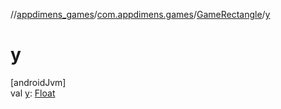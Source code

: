 //[appdimens_games](../../../index.md)/[com.appdimens.games](../index.md)/[GameRectangle](index.md)/[y](y.md)

# y

[androidJvm]\
val [y](y.md): [Float](https://kotlinlang.org/api/core/kotlin-stdlib/kotlin/-float/index.html)
